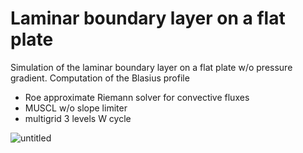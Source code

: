 # Laminar boundary layer on a flat plate
Simulation of the laminar boundary layer on a flat plate w/o pressure gradient. Computation of the Blasius profile
- Roe approximate Riemann solver for convective fluxes
- MUSCL w/o slope limiter
- multigrid 3 levels W cycle

![untitled](https://user-images.githubusercontent.com/38865415/137029018-93a0150b-ad4f-4682-b6e6-0441caa81f63.png)
